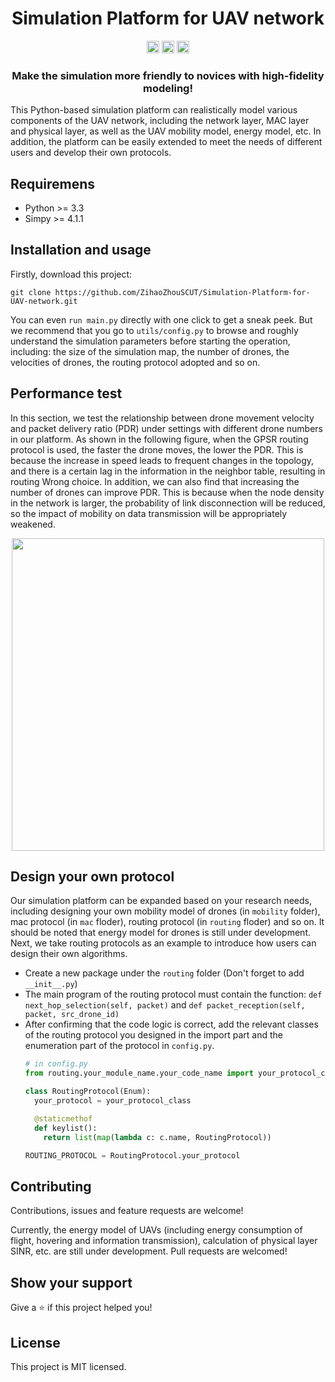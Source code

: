 <div align="center">
  <h1>Simulation Platform for UAV network</h1>

  <img src="https://img.shields.io/badge/Github-%40ZihaoZhouSCUT-blue" height="20">
  <img src="https://img.shields.io/badge/Contribution-Welcome-yellowgreen" height="20">
  <img src="https://img.shields.io/badge/License-MIT-brightgreen" height="20">

  <h3>Make the simulation more friendly to novices with high-fidelity modeling! </h3>
</div>

This Python-based simulation platform can realistically model various components of the UAV network, including the network layer, MAC layer and physical layer, as well as the UAV mobility model, energy model, etc. In addition, the platform can be easily extended to meet the needs of different users and develop their own protocols.

## Requiremens
- Python >= 3.3 
- Simpy >= 4.1.1
  
## Installation and usage
Firstly, download this project:
```
git clone https://github.com/ZihaoZhouSCUT/Simulation-Platform-for-UAV-network.git
```
You can even ```run main.py``` directly with one click to get a sneak peek. But we recommend that you go to ```utils/config.py``` to browse and roughly understand the simulation parameters before starting the operation, including: the size of the simulation map, the number of drones, the velocities of drones, the routing protocol adopted and so on.

## Performance test
In this section, we test the relationship between drone movement velocity and packet delivery ratio (PDR) under settings with different drone numbers in our platform. As shown in the following figure, when the GPSR routing protocol is used, the faster the drone moves, the lower the PDR. This is because the increase in speed leads to frequent changes in the topology, and there is a certain lag in the information in the neighbor table, resulting in routing Wrong choice. In addition, we can also find that increasing the number of drones can improve PDR. This is because when the node density in the network is larger, the probability of link disconnection will be reduced, so the impact of mobility on data transmission will be appropriately weakened.

<div align="center">
<img src="https://github.com/ZihaoZhouSCUT/Simulation-Platform-for-UAV-network/blob/master/img/pdr_vs_velocity.png" width="500px">
</div>

## Design your own protocol
Our simulation platform can be expanded based on your research needs, including designing your own mobility model of drones (in ```mobility``` folder), mac protocol (in ```mac``` floder), routing protocol (in ```routing``` floder) and so on. It should be noted that energy model for drones is still under development. Next, we take routing protocols as an example to introduce how users can design their own algorithms.

 * Create a new package under the ```routing``` folder (Don't forget to add ```__init__.py```)
 * The main program of the routing protocol must contain the function: ```def next_hop_selection(self, packet)``` and ```def packet_reception(self, packet, src_drone_id)```
 * After confirming that the code logic is correct, add the relevant classes of the routing protocol you designed in the import part and the enumeration part of the protocol in ```config.py```.
   ```python
   # in config.py
   from routing.your_module_name.your_code_name import your_protocol_class
   
   class RoutingProtocol(Enum):
     your_protocol = your_protocol_class

     @staticmethof
     def keylist():
       return list(map(lambda c: c.name, RoutingProtocol))

   ROUTING_PROTOCOL = RoutingProtocol.your_protocol
   ```

## Contributing
Contributions, issues and feature requests are welcome! 

Currently, the energy model of UAVs (including energy consumption of flight, hovering and information transmission), calculation of physical layer SINR, etc. are still under development. Pull requests are welcomed!

## Show your support
Give a ⭐ if this project helped you!

## License
This project is MIT licensed.
